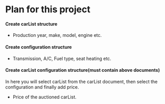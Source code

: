 # Plan for this project

#### Create carList structure
* Production year, make, model, engine etc.
#### Create configuration structure
* Transmission, A/C, Fuel type, seat heating etc.
#### Create carList configuration structure(must contain above documents)
In here you will select carList from the carList document, then select the configuration and finally add price.
* Price of the auctioned carList. 
